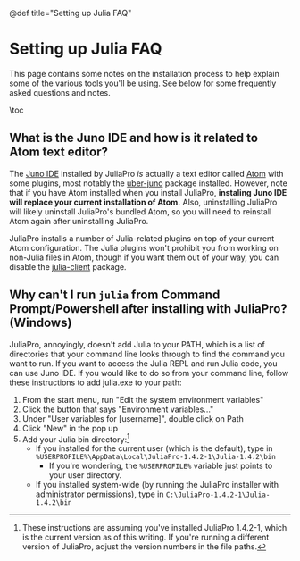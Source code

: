 @def title="Setting up Julia FAQ"

# Setting up Julia FAQ

This page contains some notes on the installation process to help explain some of the various tools you'll be using. See below for some frequently asked questions and notes.

\toc

## What is the Juno IDE and how is it related to Atom text editor?
The [Juno IDE](https://junolab.org/) installed by JuliaPro _is_ actually a text editor called [Atom](https://atom.io) with some plugins, most notably the [uber-juno](https://atom.io/packages/uber-juno) package installed. However, note that if you have Atom installed when you install JuliaPro, **instaling Juno IDE will replace your current installation of Atom.** Also, uninstalling JuliaPro will likely uninstall JuliaPro's bundled Atom, so you will need to reinstall Atom again after uninstalling JuliaPro.

JuliaPro installs a number of Julia-related plugins on top of your current Atom configuration. The Julia plugins won't prohibit you from working on non-Julia files in Atom, though if you want them out of your way, you can disable the [julia-client](https://atom.io/packages/julia-client) package.

## Why can't I run `julia` from Command Prompt/Powershell after installing with JuliaPro? (Windows)
JuliaPro, annoyingly, doesn't add Julia to your PATH, which is a list of directories that your command line looks through to find the command you want to run. If you want to access the Julia REPL and run Julia code, you can use Juno IDE. If you would like to do so from your command line, follow these instructions to add julia.exe to your path:
1. From the start menu, run "Edit the system environment variables"
2. Click the button that says "Environment variables..."
3. Under "User variables for [username]", double click on Path
4. Click "New" in the pop up
5. Add your Julia bin directory:[^1]
    - If you installed for the current user (which is the default), type in `%USERPROFILE%\AppData\Local\JuliaPro-1.4.2-1\Julia-1.4.2\bin`
      - If you're wondering, the `%USERPROFILE%` variable just points to your user directory.
    - If you installed system-wide (by running the JuliaPro installer with administrator permissions), type in `C:\JuliaPro-1.4.2-1\Julia-1.4.2\bin`
  
[^1]: These instructions are assuming you've installed JuliaPro 1.4.2-1, which is the current version as of this writing. If you're running a different version of JuliaPro, adjust the version numbers in the file paths.
